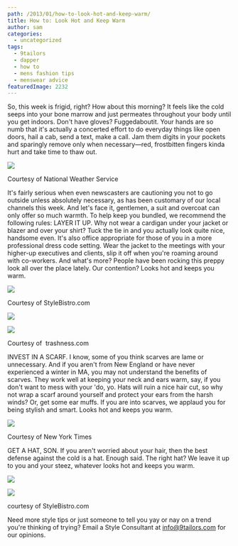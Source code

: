 ```yaml
---
path: /2013/01/how-to-look-hot-and-keep-warm/
title: How to: Look Hot and Keep Warm
author: sam
categories: 
  - uncategorized
tags: 
  - 9tailors
  - dapper
  - how to
  - mens fashion tips
  - menswear advice
featuredImage: 2232
---
```

So, this week is frigid, right? How about this morning? It feels like the cold seeps into your bone marrow and just permeates throughout your body until you get indoors. Don't have gloves? Fuggedaboutit. Your hands are so numb that it's actually a concerted effort to do everyday things like open doors, hail a cab, send a text, make a call. Jam them digits in your pockets and sparingly remove only when necessary—red, frostbitten fingers kinda hurt and take time to thaw out.

[![](http://4.bp.blogspot.com/-CQw9d61BObc/UQGotOi5F6I/AAAAAAAAB3g/djGWef7pf08/s400/wdyk4.gif)](http://4.bp.blogspot.com/-CQw9d61BObc/UQGotOi5F6I/AAAAAAAAB3g/djGWef7pf08/s1600/wdyk4.gif)

Courtesy of National Weather Service

It's fairly serious when even newscasters are cautioning you not to go outside unless absolutely necessary, as has been customary of our local channels this week. And let's face it, gentlemen, a suit and overcoat can only offer so much warmth. To help keep you bundled, we recommend the following rules: LAYER IT UP. Why not wear a cardigan under your jacket or blazer and over your shirt? Tuck the tie in and you actually look quite nice, handsome even. It's also office appropriate for those of you in a more professional dress code setting. Wear the jacket to the meetings with your higher-up executives and clients, slip it off when you're roaming around with co-workers. And what's more? People have been rocking this preppy look all over the place lately. Our contention? Looks hot and keeps you warm.

[![](http://4.bp.blogspot.com/-QMb8SS_Bhkc/UQGmOVmF9SI/AAAAAAAAB1g/PgSzDG9I1CY/s400/imgres.jpeg)](http://4.bp.blogspot.com/-QMb8SS_Bhkc/UQGmOVmF9SI/AAAAAAAAB1g/PgSzDG9I1CY/s1600/imgres.jpeg)

Courtesy of StyleBistro.com

[![](http://1.bp.blogspot.com/-Rs-kuqnY_Jw/UQGmU0gb42I/AAAAAAAAB1w/5VoGt2CFDa0/s400/2012-Fall-shoot-9tailors-124.jpg)](http://1.bp.blogspot.com/-Rs-kuqnY_Jw/UQGmU0gb42I/AAAAAAAAB1w/5VoGt2CFDa0/s1600/2012-Fall-shoot-9tailors-124.jpg)

[![](http://3.bp.blogspot.com/-Kw6Vve3Xb1M/UQGn76RFnGI/AAAAAAAAB3A/gXVa0RH7oH4/s400/beard-tie-jacket-sweater-cardigan-men-style-e1356521724313.jpeg)](http://3.bp.blogspot.com/-Kw6Vve3Xb1M/UQGn76RFnGI/AAAAAAAAB3A/gXVa0RH7oH4/s1600/beard-tie-jacket-sweater-cardigan-men-style-e1356521724313.jpeg)

Courtesy of  trashness.com

INVEST IN A SCARF. I know, some of you think scarves are lame or unnecessary. And if you aren't from New England or have never experienced a winter in MA, you may not understand the benefits of scarves. They work well at keeping your neck and ears warm, say, if you don't want to mess with your 'do, yo. Hats will ruin a nice hair cut, so why not wrap a scarf around yourself and protect your ears from the harsh winds? Or, get some ear muffs. If you are into scarves, we applaud you for being stylish and smart. Looks hot and keeps you warm.

[![](http://1.bp.blogspot.com/-WCTxL_dJlGw/UQGmO9_lTpI/AAAAAAAAB1k/sWZrjGAHgXs/s400/18points_600.jpeg)](http://1.bp.blogspot.com/-WCTxL_dJlGw/UQGmO9_lTpI/AAAAAAAAB1k/sWZrjGAHgXs/s1600/18points_600.jpeg)

Courtesy of New York Times

GET A HAT, SON. If you aren't worried about your hair, then the best defense against the cold is a hat. Enough said. The right hat? We leave it up to you and your steez, whatever looks hot and keeps you warm.

[![](http://4.bp.blogspot.com/-f6FalQWfRU8/UQGn9PWCotI/AAAAAAAAB3I/MU25eyZL5mE/s400/Bradley-Cooper-Winter-Hat-New-York-City-01082013-1-435x580.jpeg)](http://4.bp.blogspot.com/-f6FalQWfRU8/UQGn9PWCotI/AAAAAAAAB3I/MU25eyZL5mE/s1600/Bradley-Cooper-Winter-Hat-New-York-City-01082013-1-435x580.jpeg)

[![](http://3.bp.blogspot.com/-oNYXQ2eF7oM/UQGn6L6F8eI/AAAAAAAAB24/8sH8t8N5hT4/s400/Justin+Timberlake+Winter+Hats+Wool+Cap+dH8dCxAIfqzl.jpeg)](http://3.bp.blogspot.com/-oNYXQ2eF7oM/UQGn6L6F8eI/AAAAAAAAB24/8sH8t8N5hT4/s1600/Justin+Timberlake+Winter+Hats+Wool+Cap+dH8dCxAIfqzl.jpeg)

courtesy of StyleBistro.com

Need more style tips or just someone to tell you yay or nay on a trend you're thinking of trying? Email a Style Consultant at [info@9tailors.com](mailto:%20info@9tailors.com) for our opinions.